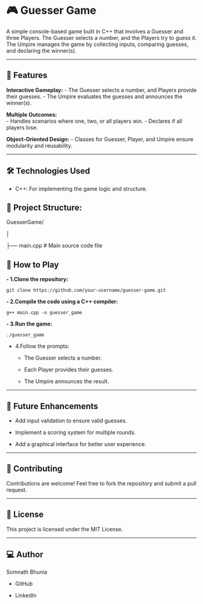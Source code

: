 # 🎮 Guesser Game

A simple console-based game built in C++ that involves a Guesser and three Players. The Guesser selects a number, and the Players try to guess it. The Umpire manages the game by collecting inputs, comparing guesses, and declaring the winner(s).

-------------------------------------------------------------------------------------------------
## 🚀 Features

**Interactive Gameplay:**
     - The Guesser selects a number, and Players provide their guesses.
     - The Umpire evaluates the guesses and announces the winner(s).
     
     
**Multiple Outcomes:**  
     - Handles scenarios where one, two, or all players win.
     - Declares if all players lose.
     
**Object-Oriented Design:**
     - Classes for Guesser, Player, and Umpire ensure modularity and reusability.
     
------------------------------------------------------------------------------------------------
## 🛠️ Technologies Used

- C++: For implementing the game logic and structure.
  
## 📂 Project Structure:

GuesserGame/

│

├── main.cpp    # Main source code file

## 📖 How to Play

  **- 1.Clone the repository:**
    
    git clone https://github.com/your-username/guesser-game.git

  **- 2.Compile the code using a C++ compiler:**
    
    g++ main.cpp -o guesser_game
    
 **- 3.Run the game:**
    
    ./guesser_game
    
  - 4.Follow the prompts:
    
    * The Guesser selects a number.
     
    * Each Player provides their guesses.
      
    * The Umpire announces the result.
      
-------------------------------------------------------------------------------------------------
## 🌟 Future Enhancements

* Add input validation to ensure valid guesses.
  
* Implement a scoring system for multiple rounds.
  
* Add a graphical interface for better user experience.
  
-------------------------------------------------------------------------------------------------
## 🤝 Contributing

Contributions are welcome! Feel free to fork the repository and submit a pull request.

-------------------------------------------------------------------------------------------------
## 📄 License

This project is licensed under the MIT License.

-------------------------------------------------------------------------------------------------
## 💻 Author

Somnath Bhunia

* GitHub
  
* LinkedIn

